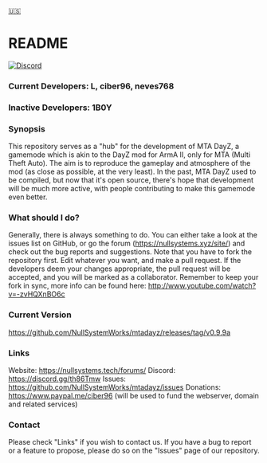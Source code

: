 [:us:](README.md)

# README #
[![Discord][discord-shield]][discord-link]


### Current Developers: L, ciber96, neves768 ###
### Inactive Developers: 1B0Y ###

### Synopsis ###
This repository serves as a "hub" for the development of MTA DayZ, a gamemode which is akin to the DayZ mod for ArmA II, only for MTA (Multi Theft Auto).
The aim is to reproduce the gameplay and atmosphere of the mod (as close as possible, at the very least). 
In the past, MTA DayZ used to be compiled, but now that it's open source, there's hope that development will be much more active, with people contributing
to make this gamemode even better.

### What should I do? ###
Generally, there is always something to do. You can either take a look at the issues list on GitHub, or go the forum (https://nullsystems.xyz/site/) and check out the
bug reports and suggestions. Note that you have to fork the repository first. Edit whatever you want, and make a pull request. If the developers deem your
changes appropriate, the pull request will be accepted, and you will be marked as a collaborator.
Remember to keep your fork in sync, more info can be found here: http://www.youtube.com/watch?v=-zvHQXnBO6c

### Current Version ###
https://github.com/NullSystemWorks/mtadayz/releases/tag/v0.9.9a


### Links ###
Website: https://nullsystems.tech/forums/
Discord: https://discord.gg/th86Tmw
Issues: https://github.com/NullSystemWorks/mtadayz/issues
Donations: https://www.paypal.me/ciber96 (will be used to fund the webserver, domain and related services)


### Contact ###
Please check "Links" if you wish to contact us. If you have a bug to report or a feature to propose, please do so on the "Issues" page of our repository.



[discord-shield]: https://img.shields.io/discord/283776441450102785.svg?style=flat-square "Discord Server"
[discord-link]: https://discordapp.com/invite/aj8kJsM